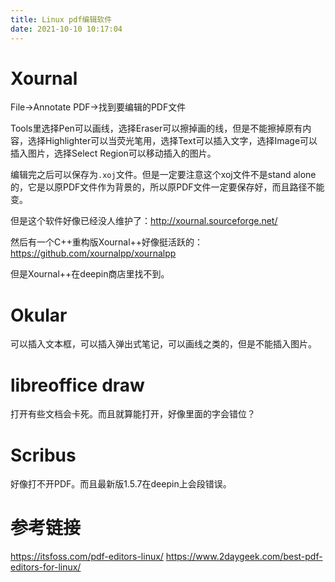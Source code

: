 ```yaml
---
title: Linux pdf编辑软件
date: 2021-10-10 10:17:04
---
```


# Xournal
File->Annotate PDF->找到要编辑的PDF文件

Tools里选择Pen可以画线，选择Eraser可以擦掉画的线，但是不能擦掉原有内容，选择Highlighter可以当荧光笔用，选择Text可以插入文字，选择Image可以插入图片，选择Select Region可以移动插入的图片。

编辑完之后可以保存为```.xoj```文件。但是一定要注意这个xoj文件不是stand alone的，它是以原PDF文件作为背景的，所以原PDF文件一定要保存好，而且路径不能变。

但是这个软件好像已经没人维护了：<http://xournal.sourceforge.net/>

然后有一个C++重构版Xournal++好像挺活跃的：<https://github.com/xournalpp/xournalpp>

但是Xournal++在deepin商店里找不到。

# Okular
可以插入文本框，可以插入弹出式笔记，可以画线之类的，但是不能插入图片。

# libreoffice draw
打开有些文档会卡死。而且就算能打开，好像里面的字会错位？


# Scribus
好像打不开PDF。而且最新版1.5.7在deepin上会段错误。

# 参考链接
<https://itsfoss.com/pdf-editors-linux/>
<https://www.2daygeek.com/best-pdf-editors-for-linux/>
